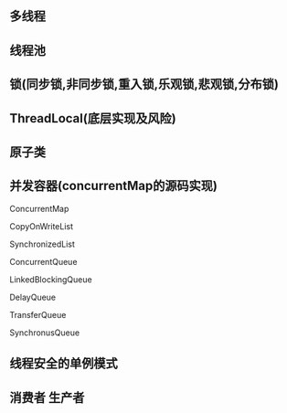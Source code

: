 

## 多线程













## 线程池



## 锁(同步锁,非同步锁,重入锁,乐观锁,悲观锁,分布锁)

## ThreadLocal(底层实现及风险)



## 原子类

## 并发容器(concurrentMap的源码实现)

ConcurrentMap

CopyOnWriteList

SynchronizedList

ConcurrentQueue

LinkedBlockingQueue

DelayQueue

TransferQueue

SynchronusQueue 

## 线程安全的单例模式

## 消费者 生产者





